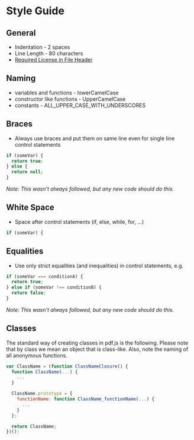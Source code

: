 # Style Guide
## General
* Indentation - 2 spaces
* Line Length - 80 characters
* [Required License in File Header](https://github.com/mozilla/pdf.js/wiki/License-Headers)

## Naming
* variables and functions - lowerCamelCase
* constructor like functions - UpperCamelCase
* constants - ALL_UPPER_CASE_WITH_UNDERSCORES

## Braces
* Always use braces and put them on same line even for single line control statements

```javascript
if (someVar) {
  return true;
} else {
  return null;
}
```
_Note: This wasn't always followed, but any new code should do this._

## White Space
* Space after control statements (if, else, while, for, ...)

```javascript
if (someVar) {
```

## Equalities
* Use only strict equalities (and inequalities) in control statements, e.g.

```javascript
if (someVar === conditionA) {
  return true;
} else if (someVar !== conditionB) {
  return false;
}
```

_Note: This wasn't always followed, but any new code should do this._

## Classes
The standard way of creating classes in pdf.js is the following. Please note that by class we mean an object that is class-like. Also, note the naming of all anonymous functions.

```javascript
var ClassName = (function ClassNameClosure() {
  function ClassName(...) {
    ...
  }

  ClassName.prototype = {
    functionName: function ClassName_functionName(...) {
      ...
    }
  };

  return ClassName;
})();
```